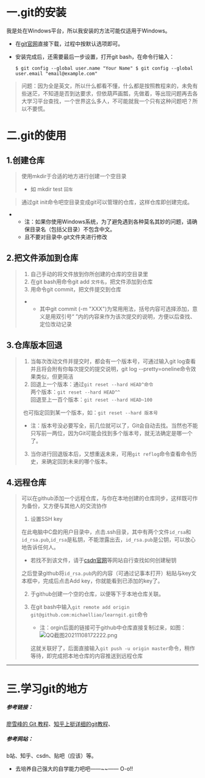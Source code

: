 # 一.git的安装

我是处在Windows平台，所以我安装的方法可能仅适用于Windows。

* 在[git官网](https://git-scm.com/downloads)直接下载，过程中按默认选项即可。

* 安装完成后，还需要最后一步设置，打开git bash，在命令行输入：

  `$ git config --global user.name "Your Name"
  $ git config --global user.email "email@example.com"`

> 问题：因为全是英文，所以什么都看不懂，什么都是按照教程来的，未免有些迷茫，不知道是否到达要求，但依葫芦画瓢，先做着，等出现问题再去各大学习平台查找，一个世界这么多人，不可能就我一个只有这种问题吧？所以不要慌。

# 二.git的使用

## 1.创建仓库

> 使用mkdir于合适的地方进行创建一个空目录
>
> + 如 mkdir test `回车`

> 通过git init命令吧空目录变成git可以管理的仓库，这样仓库即创建完成。

+ + 注：如果你使用Windows系统，为了避免遇到各种莫名其妙的问题，请确保目录名（包括父目录）不包含中文。
  + 且不要对目录中.git文件夹进行修改

## 2.把文件添加到仓库

> 1. 自己手动的将文件放到你所创建的仓库的空目录里
> 2. 在git bash用命令git add `文件名`，把文件添加到仓库
> 3. 用命令git commit，把文件提交到仓库
>
> + + 其中git commit (-m "XXX")为常用用法，括号内容可选择添加，意义是用双引号“ ”内的内容来作为该次提交的说明，方便以后查找、定位改动记录

## 3.仓库版本回退

> 1. 当每次改动文件并提交时，都会有一个版本号，可通过输入git log查看并且将会附有你每次提交的提交说明，git log --pretty=oneline命令效果类似，但更简洁
> 2. 回退上一个版本：通过`git reset --hard HEAD^命令`<br>两个版本：`git reset --hard HEAD^^`<br>回退至上一百个版本：`git reset --hard HEAD~100`
>
> ​       也可指定回到某一个版本，如：`git reset --hard 版本号`
>
> * 注：版本号没必要写全，前几位就可以了，Git会自动去找。当然也不能只写前一两位，因为Git可能会找到多个版本号，就无法确定是哪一个了。
>
> 3. 当你进行回退版本后，又想重返未来，可用`git reflog`命令查看命令历史，来确定回到未来的哪个版本。
>
> 

## 4.远程仓库

> 可以在github添加一个远程仓库，与你在本地创建的仓库同步，这样既可作为备份，又方便与其他人的交流协作
>
> 1. 设置SSH key
>
> 在此电脑中C盘的用户目录中，点击.ssh目录，其中有两个文件`id_rsa`和`id_rsa.pub`,`id_rsa`是私钥，不能泄露出去，`id_rsa.pub`是公钥，可以放心地告诉任何人。
>
> * 若找不到该文件，请于[csdn官网](https://www.csdn.net/)等网站自行查找如何创建秘钥
>
> 之后登录github将`id_rsa.pub`内的内容（可通过记事本打开）粘贴与key文本框中，完成后点击Add key，你就能看到已添加的key了。
>
> 2. 于github创建一个空的仓库，以便等下于本地仓库关联。
>
> 3. 在git bash中输入`git remote add origin git@github.com:michaelliao/learngit.git`命令
>
>    * 注：orgin后面的链接可于github中仓库直接复制过来，如图：![QQ截图20211108172222.png](http://m.qpic.cn/psc?/V52mIbMG2JvqsN3ulh1N3sZIxD4VmKKb/45NBuzDIW489QBoVep5mcUnpGtLAqwtSRETXpLjuC4DNnuol5acMxPCYA1iyrlMI8VCbLnY8lqHDXFehTSC5ty6PF09tZO4Qfwm7flyE8ZQ!/b&bo=fwc3BH8HNwQDKQw!&rf=viewer_4)
>
>    这就关联好了，后面直接输入`git push -u origin master`命令，稍作等待，即完成把本地仓库的内容推送到远程仓库
>

---

# 三.学习git的地方

##### 参考链接：

[廖雪峰的 Git 教程](https://www.liaoxuefeng.com/wiki/896043488029600)、[知乎上挺详细的git教程](https://zhuanlan.zhihu.com/p/30044692 "我廖雪峰的看不懂，又去找了个并照着做完了")、

##### 参考网站：

b站、知乎、csdn、贴吧（应该）等。

* 去培养自己强大的自学能力吧吧——~~——   O-o!!





